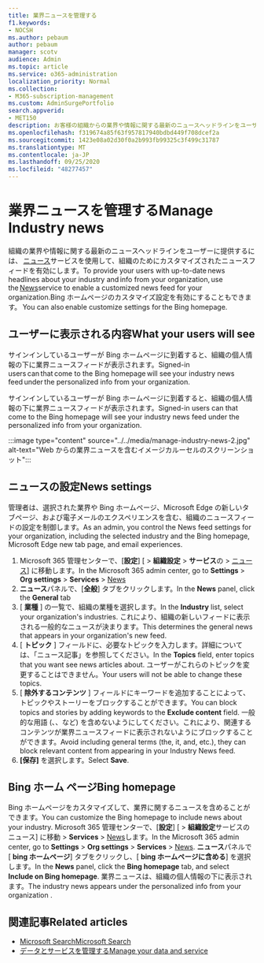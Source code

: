 ```yaml
---
title: 業界ニュースを管理する
f1.keywords:
- NOCSH
ms.author: pebaum
author: pebaum
manager: scotv
audience: Admin
ms.topic: article
ms.service: o365-administration
localization_priority: Normal
ms.collection:
- M365-subscription-management
ms.custom: AdminSurgePortfolio
search.appverid:
- MET150
description: お客様の組織からの業界や情報に関する最新のニュースヘッドラインをユーザーに提供します。ニュースサービスを使用して、組織のためにカスタマイズされたニュースフィードを有効にします。
ms.openlocfilehash: f319674a85f63f957817940bdbd449f708dcef2a
ms.sourcegitcommit: 1423e08a02d30f0a2b993fb99325c3f499c31787
ms.translationtype: MT
ms.contentlocale: ja-JP
ms.lasthandoff: 09/25/2020
ms.locfileid: "48277457"
---
```

# <a name="manage-industry-news"></a><span data-ttu-id="ba79a-103">業界ニュースを管理する</span><span class="sxs-lookup"><span data-stu-id="ba79a-103">Manage Industry news</span></span>

<span data-ttu-id="ba79a-104">組織の業界や情報に関する最新のニュースヘッドラインをユーザーに提供するには、 [ニュース](https://admin.microsoft.com/adminportal/home?#/Settings/Services/:/Settings/L1/BingNews)サービスを使用して、組織のためにカスタマイズされたニュースフィードを有効にします。</span><span class="sxs-lookup"><span data-stu-id="ba79a-104">To provide your users with up-to-date news headlines about your industry and info from your organization, use the [News](https://admin.microsoft.com/adminportal/home?#/Settings/Services/:/Settings/L1/BingNews)service to enable a customized news feed for your organization.</span></span><span data-ttu-id="ba79a-105">Bing ホームページのカスタマイズ設定を有効にすることもできます。</span><span class="sxs-lookup"><span data-stu-id="ba79a-105"> You can also enable customize settings for the Bing homepage.</span></span>

## <a name="what-your-users-will-see"></a><span data-ttu-id="ba79a-106">ユーザーに表示される内容</span><span class="sxs-lookup"><span data-stu-id="ba79a-106">What your users will see</span></span>

<span data-ttu-id="ba79a-107">サインインしているユーザーが Bing ホームページに到着すると、組織の個人情報の下に業界ニュースフィードが表示されます。</span><span class="sxs-lookup"><span data-stu-id="ba79a-107">Signed-in users can that come to the Bing homepage will see your industry news feed under the personalized info from your organization.</span></span>  

<span data-ttu-id="ba79a-108">サインインしているユーザーが Bing ホームページに到着すると、組織の個人情報の下に業界ニュースフィードが表示されます。</span><span class="sxs-lookup"><span data-stu-id="ba79a-108">Signed-in users can that come to the Bing homepage will see your industry news feed under the personalized info from your organization.</span></span>

:::image type="content" source="../../media/manage-industry-news-2.jpg" alt-text="Web からの業界ニュースを含むイメージカルーセルのスクリーンショット":::

## <a name="news-settings"></a><span data-ttu-id="ba79a-110">ニュースの設定</span><span class="sxs-lookup"><span data-stu-id="ba79a-110">News settings</span></span>

<span data-ttu-id="ba79a-111">管理者は、選択された業界や Bing ホームページ、Microsoft Edge の新しいタブページ、および電子メールのエクスペリエンスを含む、組織のニュースフィードの設定を制御します。</span><span class="sxs-lookup"><span data-stu-id="ba79a-111">As an admin, you control the News feed settings for your organization, including the selected industry and the Bing homepage, Microsoft Edge new tab page, and email experiences.</span></span>

1. <span data-ttu-id="ba79a-112">Microsoft 365 管理センターで、[**設定**] [  >  **組織設定**  >  **サービス**の  >  [ニュース](https://admin.microsoft.com/adminportal/home?#/Settings/Services/:/Settings/L1/BingNews)] に移動します。</span><span class="sxs-lookup"><span data-stu-id="ba79a-112">In the Microsoft 365 admin center, go to **Settings** > **Org settings** > **Services** > [News](https://admin.microsoft.com/adminportal/home?#/Settings/Services/:/Settings/L1/BingNews)</span></span>
2. <span data-ttu-id="ba79a-113">**ニュース**パネルで、[**全般**] タブをクリックします。</span><span class="sxs-lookup"><span data-stu-id="ba79a-113">In the **News** panel, click the **General** tab</span></span>
3. <span data-ttu-id="ba79a-114">[ **業種** ] の一覧で、組織の業種を選択します。</span><span class="sxs-lookup"><span data-stu-id="ba79a-114">In the **Industry** list, select your organization's industries.</span></span> <span data-ttu-id="ba79a-115">これにより、組織の新しいフィードに表示される一般的なニュースが決まります。</span><span class="sxs-lookup"><span data-stu-id="ba79a-115">This determines the general news that appears in your organization's new feed.</span></span>
4. <span data-ttu-id="ba79a-116">[ **トピック** ] フィールドに、必要なトピックを入力します。詳細については、「ニュース記事」を参照してください。</span><span class="sxs-lookup"><span data-stu-id="ba79a-116">In the **Topics** field, enter topics that you want see news articles about.</span></span> <span data-ttu-id="ba79a-117">ユーザーがこれらのトピックを変更することはできません。</span><span class="sxs-lookup"><span data-stu-id="ba79a-117">Your users will not be able to change these topics.</span></span>
5. <span data-ttu-id="ba79a-118">[ **除外するコンテンツ** ] フィールドにキーワードを追加することによって、トピックやストーリーをブロックすることができます。</span><span class="sxs-lookup"><span data-stu-id="ba79a-118">You can block topics and stories by adding keywords to the **Exclude content** field.</span></span> <span data-ttu-id="ba79a-119">一般的な用語 (、、など) を含めないようにしてください。これにより、関連するコンテンツが業界ニュースフィードに表示されないようにブロックすることができます。</span><span class="sxs-lookup"><span data-stu-id="ba79a-119">Avoid including general terms (the, it, and, etc.), they can block relevant content from appearing in your Industry News feed.</span></span>
6. <span data-ttu-id="ba79a-120">**[保存]** を選択します。</span><span class="sxs-lookup"><span data-stu-id="ba79a-120">Select **Save**.</span></span>

## <a name="bing-homepage"></a><span data-ttu-id="ba79a-121">Bing ホーム ページ</span><span class="sxs-lookup"><span data-stu-id="ba79a-121">Bing homepage</span></span>

<span data-ttu-id="ba79a-122">Bing ホームページをカスタマイズして、業界に関するニュースを含めることができます。</span><span class="sxs-lookup"><span data-stu-id="ba79a-122">You can customize the Bing homepage to include news about your industry.</span></span> <span data-ttu-id="ba79a-123">Microsoft 365 管理センターで、[**設定**] [  >  **組織設定**サービスのニュース] に移動  >  **Services**  >  [News](https://admin.microsoft.com/adminportal/home?#/Settings/Services/:/Settings/L1/BingNews)します。</span><span class="sxs-lookup"><span data-stu-id="ba79a-123">In the Microsoft 365 admin center, go to **Settings** > **Org settings** > **Services** > [News](https://admin.microsoft.com/adminportal/home?#/Settings/Services/:/Settings/L1/BingNews).</span></span> <span data-ttu-id="ba79a-124">**ニュース**パネルで [ **bing ホームページ**] タブをクリックし、[ **bing ホームページに含める**] を選択します。</span><span class="sxs-lookup"><span data-stu-id="ba79a-124">In the **News** panel, click the **Bing homepage** tab, and select **Include on Bing homepage**.</span></span> <span data-ttu-id="ba79a-125">業界ニュースは、組織の個人情報の下に表示されます。</span><span class="sxs-lookup"><span data-stu-id="ba79a-125">The industry news appears under the personalized info from your organization .</span></span>

## <a name="related-articles"></a><span data-ttu-id="ba79a-126">関連記事</span><span class="sxs-lookup"><span data-stu-id="ba79a-126">Related articles</span></span>

- [<span data-ttu-id="ba79a-127">Microsoft Search</span><span class="sxs-lookup"><span data-stu-id="ba79a-127">Microsoft Search</span></span>](https://docs.microsoft.com/microsoftsearch/)
- [<span data-ttu-id="ba79a-128">データとサービスを管理する</span><span class="sxs-lookup"><span data-stu-id="ba79a-128">Manage your data and service</span></span>](https://docs.microsoft.com/microsoft-365/admin/manage)
